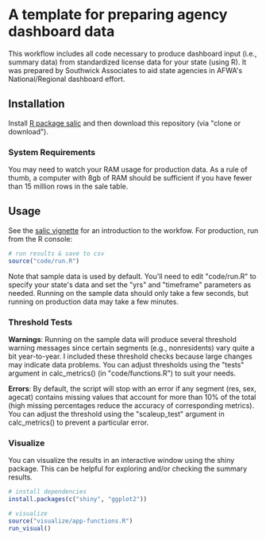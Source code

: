 # A template for preparing agency dashboard data

This workflow includes all code necessary to produce dashboard input (i.e., summary data) from standardized license data for your state (using R). It was prepared by Southwick Associates to aid state agencies in AFWA's National/Regional dashboard effort.

## Installation

Install [R package salic](https://southwick-associates.github.io/salic/) and then download this repository (via "clone or download").

### System Requirements

You may need to watch your RAM usage for production data. As a rule of thumb, a computer with 8gb of RAM should be sufficient if you have fewer than 15 million rows in the sale table.

## Usage

See the [salic vignette](https://southwick-associates.github.io/salic/articles/salic.html) for an introduction to the workfow. For production, run from the R console:

``` r
# run results & save to csv
source("code/run.R")
```

Note that sample data is used by default. You'll need to edit "code/run.R" to specify your state's data and set the "yrs" and "timeframe" parameters as needed. Running on the sample data should only take a few seconds, but running on production data may take a few minutes.

### Threshold Tests

**Warnings**: Running on the sample data will produce several threshold warning messages since certain segments (e.g., nonresidents) vary quite a bit year-to-year. I included these threshold checks because large changes may indicate data problems. You can adjust thresholds using the "tests" argument in calc_metrics() (in "code/functions.R") to suit your needs.

**Errors**: By default, the script will stop with an error if any segment (res, sex, agecat) contains missing values that account for more than 10% of the total (high missing percentages reduce the accuracy of corresponding metrics). You can adjust the threshold using the "scaleup_test" argument in calc_metrics() to prevent a particular error.

### Visualize

You can visualize the results in an interactive window using the shiny package. This can be helpful for exploring and/or checking the summary results.

``` r
# install dependencies
install.packages(c("shiny", "ggplot2"))

# visualize
source("visualize/app-functions.R")
run_visual()
```
